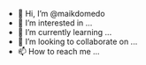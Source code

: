 - 👋 Hi, I’m @maikdomedo
- 👀 I’m interested in ...
- 🌱 I’m currently learning ...
- 💞️ I’m looking to collaborate on ...
- 📫 How to reach me ...

<!---
maikdomedo/maikdomedo is a ✨ special ✨ repository because its `README.md` (this file) appears on your GitHub profile.
You can click the Preview link to take a look at your changes.
--->
